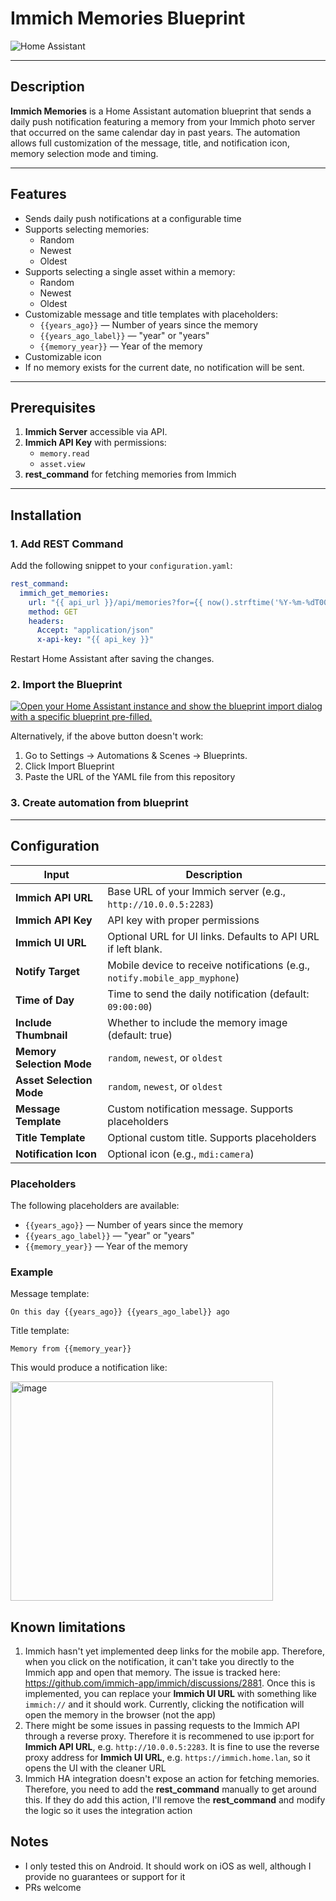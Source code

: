 # Immich Memories Blueprint
![Home Assistant](https://img.shields.io/badge/Home%20Assistant-Blueprint-blue)

---

## Description
**Immich Memories** is a Home Assistant automation blueprint that sends a daily push notification featuring a memory from your Immich photo server that occurred on the same calendar day in past years. The automation allows full customization of the message, title, and notification icon, memory selection mode and timing.

---

## Features
- Sends daily push notifications at a configurable time
- Supports selecting memories:
  - Random
  - Newest
  - Oldest
- Supports selecting a single asset within a memory:
  - Random
  - Newest
  - Oldest
- Customizable message and title templates with placeholders:
  - `{{years_ago}}` — Number of years since the memory  
  - `{{years_ago_label}}` — "year" or "years"  
  - `{{memory_year}}` — Year of the memory
- Customizable icon
- If no memory exists for the current date, no notification will be sent.

---

## Prerequisites

1. **Immich Server** accessible via API.  
2. **Immich API Key** with permissions:
   - `memory.read`  
   - `asset.view`  
3. **rest_command** for fetching memories from Immich

---

## Installation

### 1. Add REST Command

Add the following snippet to your `configuration.yaml`:

```yaml
rest_command:
  immich_get_memories:
    url: "{{ api_url }}/api/memories?for={{ now().strftime('%Y-%m-%dT00:00:00.000Z') }}"
    method: GET
    headers:
      Accept: "application/json"
      x-api-key: "{{ api_key }}"
```

Restart Home Assistant after saving the changes.

### 2. Import the Blueprint

[![Open your Home Assistant instance and show the blueprint import dialog with a specific blueprint pre-filled.](https://my.home-assistant.io/badges/blueprint_import.svg)](https://my.home-assistant.io/redirect/blueprint_import/?blueprint_url=https%3A%2F%2Fgithub.com%2Fzolakt%2Fimmich-memories-blueprint%2Fblob%2Fmain%2Fimmich-memories.yaml)

Alternatively, if the above button doesn't work:
1. Go to Settings → Automations & Scenes → Blueprints.
2. Click Import Blueprint
3. Paste the URL of the YAML file from this repository

### 3. Create automation from blueprint

---

## Configuration
| Input                     | Description                                                                 |
|---------------------------|-----------------------------------------------------------------------------|
| **Immich API URL**        | Base URL of your Immich server (e.g., `http://10.0.0.5:2283`)               |
| **Immich API Key**        | API key with proper permissions                                             |
| **Immich UI URL**         | Optional URL for UI links. Defaults to API URL if left blank.               |
| **Notify Target**         | Mobile device to receive notifications (e.g., `notify.mobile_app_myphone`) |
| **Time of Day**           | Time to send the daily notification (default: `09:00:00`)                   |
| **Include Thumbnail**     | Whether to include the memory image (default: true)                         |
| **Memory Selection Mode** | `random`, `newest`, or `oldest`                                            |
| **Asset Selection Mode**  | `random`, `newest`, or `oldest`                                            |
| **Message Template**      | Custom notification message. Supports placeholders                          |
| **Title Template**        | Optional custom title. Supports placeholders                                |
| **Notification Icon**     | Optional icon (e.g., `mdi:camera`)                                          |

### Placeholders
The following placeholders are available:
- `{{years_ago}}` — Number of years since the memory  
- `{{years_ago_label}}` — "year" or "years"  
- `{{memory_year}}` — Year of the memory  

### Example
Message template:
```
On this day {{years_ago}} {{years_ago_label}} ago
```
Title template:
```
Memory from {{memory_year}}
```

This would produce a notification like:

<img width="420" height="351" alt="image" src="https://github.com/user-attachments/assets/193ccf91-6d43-4f53-926b-e778d3bcca57" />

## Known limitations
1. Immich hasn't yet implemented deep links for the mobile app. Therefore, when you click on the notification, it can't take you directly to the Immich app and open that memory. The issue is tracked here: https://github.com/immich-app/immich/discussions/2881. Once this is implemented, you can replace your **Immich UI URL** with something like `immich://` and it should work. Currently, clicking the notification will open the memory in the browser (not the app)
2. There might be some issues in passing requests to the Immich API through a reverse proxy. Therefore it is recommened to use ip:port for **Immich API URL**, e.g. `http://10.0.0.5:2283`. It is fine to use the reverse proxy address for **Immich UI URL**, e.g. `https://immich.home.lan`, so it opens the UI with the cleaner URL
3. Immich HA integration doesn't expose an action for fetching memories. Therefore, you need to add the **rest_command** manually to get around this. If they do add this action, I'll remove the **rest_command** and modify the logic so it uses the integration action

## Notes
- I only tested this on Android. It should work on iOS as well, although I provide no guarantees or support for it
- PRs welcome
